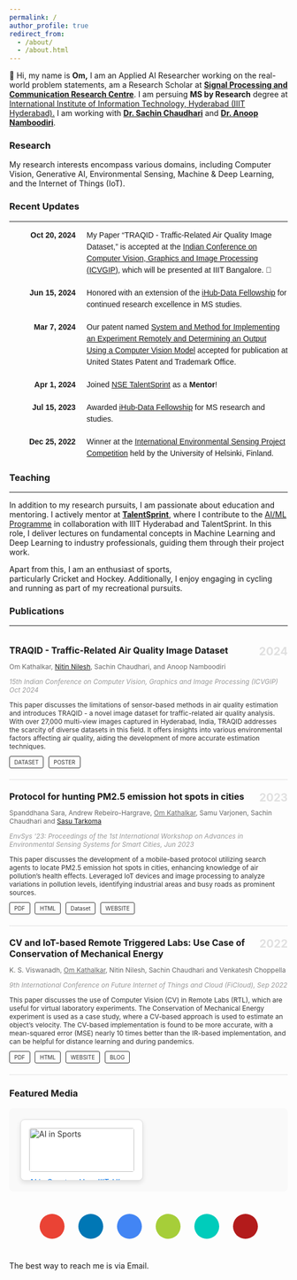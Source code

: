 ```yaml
---
permalink: /
author_profile: true
redirect_from: 
  - /about/
  - /about.html
---
```




👋 Hi, my name is **Om,** I am an Applied AI Researcher working on the real-world problem statements, am a Research Scholar at [**Signal Processing and Communication Research Centre**](https://spcrc.iiit.ac.in). I am persuing **MS by Research** degree at [International Institute of Information Technology, Hyderabad (IIIT Hyderabad).](https://www.iiit.ac.in) I am working with [**Dr. Sachin Chaudhari**](https://faculty.iiit.ac.in/~sachin.c/) and [**Dr. Anoop Namboodiri**](https://faculty.iiit.ac.in/~anoop/).  

### Research

My research interests encompass various domains, including Computer Vision, Generative AI, Environmental Sensing, Machine & Deep Learning, and the Internet of Things (IoT). 

### Recent Updates
---

<style type="text/css">
  .updates-container {
    font-family: Arial, sans-serif;
    max-width: 100%;
    line-height: 1.5;
  }
  .update {
    display: flex;
    align-items: flex-start;
    margin-bottom: 20px;
  }
  .update-date {
    font-weight: bold;
    min-width: 120px; /* Adjusted for better alignment */
    text-align: right; /* Align dates to the right */
    margin-right: 20px; /* Spacing between date and text */
  }
  .update-text {
    text-align: left;
    max-width: 800px; /* Adjusted for a cleaner text layout */
  }
  .highlight {
    font-weight: bold;
  }
  .italic {
    font-style: italic;
  }
</style>

<div class="updates-container">
  <div class="update">
    <div class="update-date">Oct 20, 2024</div>
    <div class="update-text">
      My Paper “TRAQID - Traffic-Related Air Quality Image Dataset,” is accepted at the <a href="https://icvgip.in/">Indian Conference on Computer Vision, Graphics and Image Processing (ICVGIP)</a>, which will be presented at IIIT Bangalore. 🥳
    </div>
  </div>

  <div class="update">
    <div class="update-date">Jun 15, 2024</div>
    <div class="update-text">
      Honored with an extension of the <a href="https://ihub-data.ai/archives/blogs/5998/">iHub-Data Fellowship</a> for continued research excellence in MS studies.
    </div>
  </div>

  <div class="update">
    <div class="update-date">Mar 7, 2024</div>
    <div class="update-text">
      Our patent named <a href="https://patentcenter.uspto.gov/applications/18241852">System and Method for Implementing an Experiment Remotely and Determining an Output Using a Computer Vision Model</a> accepted for publication at United States Patent and Trademark Office.
    </div>
  </div>

  <div class="update">
    <div class="update-date">Apr 1, 2024</div>
    <div class="update-text">
      Joined <a href="https://talentsprint.com">NSE TalentSprint</a> as a <b>Mentor</b>!
    </div>
  </div>

  <div class="update">
    <div class="update-date">Jul 15, 2023</div>
    <div class="update-text">
      Awarded <a href="https://ihub-data.ai/archives/blogs/5998/">iHub-Data Fellowship</a> for MS research and studies.
    </div>
  </div>

  <div class="update">
    <div class="update-date">Dec 25, 2022</div>
    <div class="update-text">
      Winner at the <a href="https://www.helsinki.fi/en/researchgroups/ficore/events-and-activities/environmental-sensing-project-competition-2022">International Environmental Sensing Project Competition</a> held by the University of Helsinki, Finland.
    </div>
  </div>
</div>

### Teaching

---

In addition to my research pursuits, I am passionate about education and mentoring. I actively mentor at [**TalentSprint**](https://talentsprint.com/), where I contribute to the [AI/ML Programme](https://talentsprint.com/course/ai-machine-learning-iiit-hyderabad) in collaboration with IIIT Hyderabad and TalentSprint. In this role, I deliver lectures on fundamental concepts in Machine Learning and Deep Learning to industry professionals, guiding them through their project work.

Apart from this, I am an enthusiast of sports, particularly Cricket and Hockey. Additionally, I enjoy engaging in cycling and running as part of my recreational pursuits.

### Publications

---
<div class="publication">
  <!-- Publication 1 -->
  <div class="publication-item">
    <div class="publication-content">
      <h3 class="publication-title">TRAQID - Traffic-Related Air Quality Image Dataset</h3>
      <p class="publication-authors">
        Om Kathalkar, <a href="https://nitinnilesh.github.io">Nitin Nilesh</a>, Sachin Chaudhari, and Anoop Namboodiri
      </p>
      <p class="publication-details">
        <em>15th Indian Conference on Computer Vision, Graphics and Image Processing (ICVGIP)</em> Oct 2024
      </p>
      <p class="publication-description">
        This paper discusses the limitations of sensor-based methods in air quality estimation and introduces TRAQID - a novel image dataset for traffic-related air quality analysis. With over 27,000 multi-view images captured in Hyderabad, India, TRAQID addresses the scarcity of diverse datasets in this field. It offers insights into various environmental factors affecting air quality, aiding the development of more accurate estimation techniques.
      </p>
      <div class="publication-links">
        <a href="https://github.com/omkathalkar/TRAQID-Traffic-Related-Air-Quality-Image-Dataset" class="button">DATASET</a>
        <a href="https://rndshowcase.iiit.ac.in/tto2024/TTO_website_data/PDF/355.pdf" class="button">POSTER</a>
      </div>
      <div class="publication-year">2024</div>
    </div>
  </div>

  <!-- Publication 2 -->
  <div class="publication-item">
    <div class="publication-content">
      <h3 class="publication-title">Protocol for hunting PM2.5 emission hot spots in cities</h3>
      <p class="publication-authors">
        Spanddhana Sara, Andrew Rebeiro-Hargrave, <u>Om Kathalkar</u>, Samu Varjonen, Sachin Chaudhari and <a href="https://scholar.google.com/citations?user=UTRmf5MAAAAJ&hl=en">Sasu Tarkoma</a>
      </p>
      <p class="publication-details">
        <em>EnvSys '23: Proceedings of the 1st International Workshop on Advances in Environmental Sensing Systems for Smart Cities</em>, Jun 2023
      </p>
      <p class="publication-description">
        This paper discusses the development
of a mobile-based protocol utilizing search agents to locate PM2.5 emission hot spots in cities, enhancing knowledge
of air pollution’s health effects. Leveraged IoT devices and image processing to analyze variations in pollution levels,
identifying industrial areas and busy roads as prominent sources.
      </p>
      <div class="publication-links">
        <a href="https://dl.acm.org/doi/pdf/10.1145/3597064.3597322" class="button">PDF</a>
        <a href="https://dl.acm.org/doi/10.1145/3597064.3597322" class="button">HTML</a>
        <a href="https://ieee-dataport.org/documents/airiot-iot-based-air-pollution-monitoring" class="button">Dataset</a>
        <a href="https://spcrc.iiit.ac.in/air/" class="button">WEBSITE</a>
      </div>
      <div class="publication-year">2023</div>
    </div>
  </div>

<!-- Publication 3 -->
  <div class="publication-item">
    <div class="publication-content">
      <h3 class="publication-title">CV and IoT-based Remote Triggered Labs: Use Case of Conservation of Mechanical Energy</h3>
      <p class="publication-authors">
        K. S. Viswanadh, <u>Om Kathalkar</u>, Nitin Nilesh, Sachin Chaudhari and Venkatesh Choppella
      </p>
      <p class="publication-details">
        <em>9th International Conference on Future Internet of Things and Cloud (FiCloud)</em>, Sep 2022
      </p>
      <p class="publication-description">
        This paper discusses the use of Computer Vision (CV) in Remote Labs (RTL), which are useful for virtual laboratory experiments. The Conservation of Mechanical Energy experiment is used as a case study, where a CV-based approach is used to estimate an object’s velocity. The CV-based implementation is found to be more accurate, with a mean-squared error (MSE) nearly 10 times better than the IR-based implementation, and can be helpful for distance learning and during pandemics.
      </p>
      <div class="publication-links">
        <a href="https://ieeexplore.ieee.org/stamp/stamp.jsp?arnumber=9910543" class="button">PDF</a>
        <a href="https://ieeexplore.ieee.org/document/9910543" class="button">HTML</a>
        <a href="https://remote-labs.in" class="button">WEBSITE</a>
        <a href="https://blogs.iiit.ac.in/rtl/" class="button">BLOG</a>
      </div>
      <div class="publication-year">2022</div>
    </div>
  </div>
</div>

<style>
.publication {
  max-width: 800px;
  margin: 0 auto;
}

.publication-item {
  display: flex;
  border-bottom: 1px solid #e0e0e0;
  padding: 20px 0;
  position: relative;
}

.publication-content {
  flex: 1;
}

.publication-title {
  font-size: 16px;
  font-weight: bold;
  margin: 0;
}

.publication-authors {
  font-size: 12px;
  color: #666;
}

.publication-details {
  font-size: 12px;
  font-style: italic;
  color: #999;
}

.publication-description {
  font-size: 12px;
  color: #333;
  margin: 10px 0;
}

.publication-links .button {
  font-size: 10px;
  padding: 4px 8px;
  border: 1px solid #333;
  border-radius: 3px;
  text-decoration: none;
  color: #333;
  margin-right: 5px;
  display: inline-block;
  transition: background 0.3s;
}

.publication-links .button:hover {
  background: #333;
  color: white;
}

.publication-year {
  position: absolute;
  right: 0;
  top: 20px;
  font-size: 20px;
  color: #e0e0e0;
  font-weight: bold;
}
</style>


### Featured Media

<!-- Featured Media Section -->
<div class="featured-media-section">
  <div class="media-grid">
    <div class="media-item">
      <img src="https://path-to-your-image1.jpg" alt="AI in Sports">
      <p><a href="https://link-to-article-1.com">AI in Sports - How IIIT-H’s Research Is…</a></p>
    </div>    
        
  </div>
</div>

<!-- CSS for Featured Media Section -->
<style>
.featured-media-section {
  color: #333;
  text-align: center;
  background-color: #f9f9f9; /* Light background for the entire section */
  padding: 20px;
  border-radius: 8px;
}

.featured-media-section h2 {
  font-size: 24px;
  margin-bottom: 20px;
  color: #333;
}

.media-grid {
  display: grid;
  grid-template-columns: repeat(auto-fill, minmax(200px, 1fr));
  gap: 20px;
}

.media-item {
  background-color: #fff; /* Light background for individual media items */
  border: 1px solid #ddd;
  border-radius: 8px;
  overflow: hidden;
  padding: 15px;
  text-align: left;
  box-shadow: 0px 4px 8px rgba(0, 0, 0, 0.1);
}

.media-item img {
  width: 100%;
  height: auto;
  border-radius: 4px;
}

.media-item p {
  margin-top: 10px;
  font-size: 14px;
}

.media-item a {
  color: #0073e6;
  text-decoration: none;
}

.media-item a:hover {
  text-decoration: underline;
}
</style>


<div class="text-center">
  <div class="social-links">
    <a href="mailto:om.kathalkar@research.iiit.ac.in" class="social-link email-icon">
      <i class="fas fa-envelope"></i>
    </a>
    <a href="https://www.linkedin.com/in/om-kathalkar/" class="social-link linkedin-icon">
      <i class="fab fa-linkedin"></i>
    </a>
    <a href="https://scholar.google.com/citations?user=a_lzSPoAAAAJ&hl=en" class="social-link scholar-icon">
      <i class="fas fa-graduation-cap"></i>
    </a>
    <a href="https://orcid.org/0009-0007-0884-715X" class="social-link orcid-icon">
      <i class="fab fa-orcid"></i>
    </a>
    <a href="https://www.researchgate.net/profile/Om-Kathalkar-2" class="social-link researchgate-icon">
      <i class="fab fa-researchgate"></i>
    </a>
    <a href="https://openreview.net/profile?id=~Om_Kathalkar1" class="social-link openreview-icon">
      <i class="fas fa-book-open"></i>
    </a>
  </div>
</div>

<style>
.social-links {
  display: flex;
  justify-content: center;
  flex-wrap: wrap;
  gap: 25px;
  margin-top: 40px;
  margin-bottom: 40px;
}

.social-link {
  display: inline-flex;
  align-items: center;
  justify-content: center;
  width: 45px;
  height: 45px;
  border-radius: 50%;
  text-decoration: none;
  transition: all 0.3s ease;
  font-size: 22px;
}

.social-link:hover {
  transform: translateY(-3px);
  text-decoration: none;
}

/* Email */
.email-icon {
  background: #EA4335;
  color: white;
}

/* LinkedIn */
.linkedin-icon {
  background: #0077B5;
  color: white;
}

/* Google Scholar */
.scholar-icon {
  background: #4285f4;
  color: white;
}

/* ORCID */
.orcid-icon {
  background: #A6CE39;
  color: white;
}

/* ResearchGate */
.researchgate-icon {
  background: #00CCBB;
  color: white;
}

/* OpenReview */
.openreview-icon {
  background: #B31B1B;
  color: white;
}

/* Hover effects */
.social-link:hover {
  box-shadow: 0 5px 15px rgba(0,0,0,0.2);
}
</style>

The best way to reach me is via Email.
